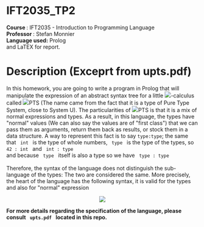 # IFT2035_TP2
<div>
<b> Course </b>: IFT2035 - Introduction to Programming Language <br>
<b> Professor </b>: Stefan Monnier  <br>
<b> Language used:</b> Prolog <br> and LaTEX for report.
</div>

# Description (Exceprt from upts.pdf)

In this homework, you are going to write a program in Prolog that will manipulate the expression of an abstract syntax tree for a little <img src="https://render.githubusercontent.com/render/math?math=\lambda">-calculus called <img src="https://render.githubusercontent.com/render/math?math=\mu">PTS
(The name came from the fact that it is a type of Pure Type System, close to System U). The particularities of <img src="https://render.githubusercontent.com/render/math?math=\mu">PTS is that it is a mix of normal expressions and types.
As a result, in this language, the types have "normal" values (We can also say the values are of "first class") that we can pass them as arguments, return them back as results, or stock them in a data structure.
A way to represent this fact is to say <code>type:type</code>; the same that <code> int </code> is the type of whole numbers, <code> type </code> is the type of the types, so <code> 42 : int </code> and <code> int : type </code>
and because <code> type </code> itself is also a type so we have <code> type : type </code> <br> <br>
Therefore, the syntax of the language does not distinguish the sub-language of the types: The two are considered the same. More precisely, the heart of the language has the following syntax, it is valid for the types and also for "normal" expression
<center>
 <img src="https://render.githubusercontent.com/render/math?math=e ::= c \: | \: x \: | \: \lambda x:e_1.e_2 \: |\:  e_1e_2 \: |\: \Pi x: e_1. e_2 \: |\: \text{let }\: x = e_1 = e_2 \: \text{ in } \: e_3 ">
</center>

<b> For more details regarding the specification of the language, please consult <code> upts.pdf </code> located in this repo.</b>

